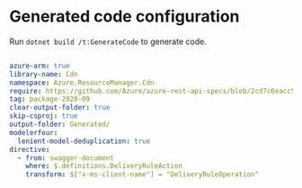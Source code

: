 # Generated code configuration

Run `dotnet build /t:GenerateCode` to generate code.

``` yaml

azure-arm: true
library-name: Cdn
namespace: Azure.ResourceManager.Cdn
require: https://github.com/Azure/azure-rest-api-specs/blob/2cd7c6eacc5430d8956885e8d19b87ce3f3ebd6e/specification/cdn/resource-manager/readme.md
tag: package-2020-09
clear-output-folder: true
skip-csproj: true
output-folder: Generated/
modelerfour:
  lenient-model-deduplication: true
directive:
  - from: swagger-document
    where: $.definitions.DeliveryRuleAction
    transform: $["x-ms-client-name"] = "DeliveryRuleOperation"
```
